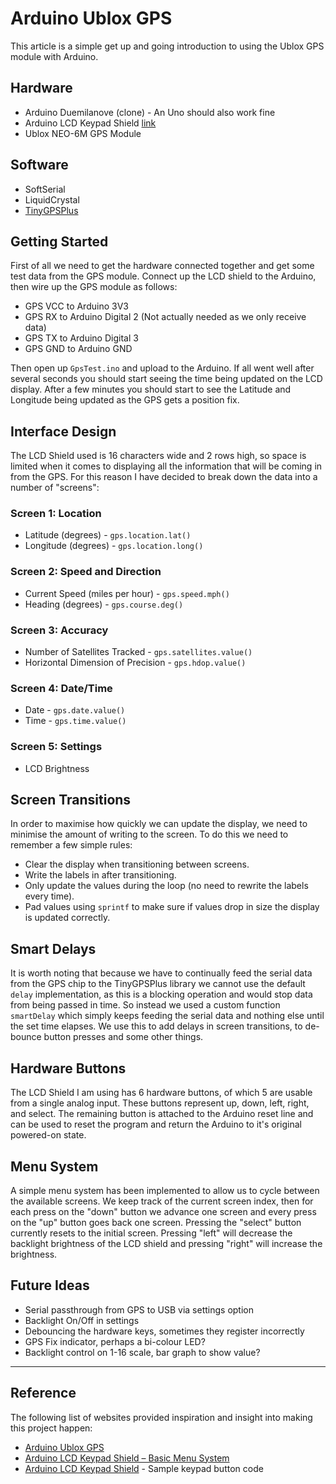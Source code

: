 # Arduino Ublox GPS

This article is a simple get up and going introduction to using the Ublox GPS module with Arduino.

## Hardware

* Arduino Duemilanove (clone) - An Uno should also work fine
* Arduino LCD Keypad Shield [link](http://www.hobbytronics.co.uk/arduino-lcd-keypad-shield)
* Ublox NEO-6M GPS Module 

## Software

* SoftSerial
* LiquidCrystal
* [TinyGPSPlus](https://github.com/mikalhart/TinyGPSPlus)

## Getting Started

First of all we need to get the hardware connected together and get some test data from the GPS module. Connect up the LCD shield to the Arduino, then wire up the GPS module as follows:

* GPS VCC to Arduino 3V3
* GPS RX to Arduino Digital 2 (Not actually needed as we only receive data)
* GPS TX to Arduino Digital 3
* GPS GND to Arduino GND

Then open up `GpsTest.ino` and upload to the Arduino. If all went well after several seconds you should start seeing the time being updated on the LCD display. After a few minutes you should start to see the Latitude and Longitude being updated as the GPS gets a position fix.

## Interface Design

The LCD Shield used is 16 characters wide and 2 rows high, so space is limited when it comes to displaying all the information that will be coming in from the GPS. For this reason I have decided to break down the data into a number of "screens":

### Screen 1: Location

* Latitude (degrees) - `gps.location.lat()`
* Longitude (degrees) - `gps.location.long()`

### Screen 2: Speed and Direction

* Current Speed (miles per hour) - `gps.speed.mph()`
* Heading (degrees) - `gps.course.deg()`

### Screen 3: Accuracy

* Number of Satellites Tracked - `gps.satellites.value()`
* Horizontal Dimension of Precision - `gps.hdop.value()`

### Screen 4: Date/Time

* Date - `gps.date.value()`
* Time - `gps.time.value()`

### Screen 5: Settings

* LCD Brightness

## Screen Transitions

In order to maximise how quickly we can update the display, we need to minimise the amount of writing to the screen. To do this we need to remember a few simple rules:

* Clear the display when transitioning between screens.
* Write the labels in after transitioning.
* Only update the values during the loop (no need to rewrite the labels every time).
* Pad values using `sprintf` to make sure if values drop in size the display is updated correctly.

## Smart Delays

It is worth noting that because we have to continually feed the serial data from the GPS chip to the TinyGPSPlus library we cannot use the default `delay` implementation, as this is a blocking operation and would stop data from being passed in time. So instead we used a custom function `smartDelay` which simply keeps feeding the serial data and nothing else until the set time elapses. We use this to add delays in screen transitions, to de-bounce button presses and some other things.

## Hardware Buttons

The LCD Shield I am using has 6 hardware buttons, of which 5 are usable from a single analog input. These buttons represent up, down, left, right, and select. The remaining button is attached to the Arduino reset line and can be used to reset the program and return the Arduino to it's original powered-on state.

## Menu System

A simple menu system has been implemented to allow us to cycle between the available screens. We keep track of the current screen index, then for each press on the "down" button we advance one screen and every press on the "up" button goes back one screen. Pressing the "select" button currently resets to the initial screen. Pressing "left" will decrease the backlight brightness of the LCD shield and pressing "right" will increase the brightness.

## Future Ideas

* Serial passthrough from GPS to USB via settings option
* Backlight On/Off in settings
* Debouncing the hardware keys, sometimes they register incorrectly
* GPS Fix indicator, perhaps a bi-colour LED?
* Backlight control on 1-16 scale, bar graph to show value?

-----

## Reference

The following list of websites provided inspiration and insight into making this project happen:

* [Arduino Ublox GPS](http://www.instructables.com/id/Arduino-Ublox-GPS/)
* [Arduino LCD Keypad Shield – Basic Menu System](http://www.hackshed.co.uk/arduino-lcd-keypad-shield-basic-menu-system/)
* [Arduino LCD Keypad Shield](http://www.hobbytronics.co.uk/arduino-lcd-keypad-shield) - Sample keypad button code

